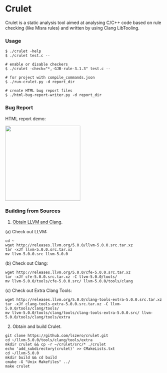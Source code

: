 # Crulet
Crulet is a static analysis tool aimed at analysing C/C++ code based on rule checking (like Misra rules) and written by using Clang LibTooling.

### Usage

```shell
$ ./crulet -help
$ ./crulet test.c --

# enable or disable checkers
$ ./crulet -check="*,-GJB-rule-3.1.3" test.c --

# for project with compile_commands.json
$ ./run-crulet.py -d report_dir

# create HTML bug report files
$ ./html-bug-report-writer.py -d report_dir
```

### Bug Report

HTML report demo:

<img src="https://github.com/lszero/crulet/blob/master/img/demo1.png" height = "240" align=center />

### Building from Sources

1. [Obtain LLVM and Clang](http://clang.llvm.org/get_started.html).

(a) Check out LLVM:

```
cd ~
wget http://releases.llvm.org/5.0.0/llvm-5.0.0.src.tar.xz
tar -xJf llvm-5.0.0.src.tar.xz
mv llvm-5.0.0.src llvm-5.0.0
```

(b) Check out Clang:

```
wget http://releases.llvm.org/5.0.0/cfe-5.0.0.src.tar.xz
tar -xJf cfe-5.0.0.src.tar.xz -C llvm-5.0.0/tools/
mv llvm-5.0.0/tools/cfe-5.0.0.src/ llvm-5.0.0/tools/clang
```

(c) Check out Extra Clang Tools:

```
wget http://releases.llvm.org/5.0.0/clang-tools-extra-5.0.0.src.tar.xz
tar -xJf clang-tools-extra-5.0.0.src.tar.xz -C llvm-5.0.0/tools/clang/tools/
mv llvm-5.0.0/tools/clang/tools/clang-tools-extra-5.0.0.src/ llvm-5.0.0/tools/clang/tools/extra
```

2. Obtain and build Crulet.

```
git clone https://github.com/lszero/crulet.git
cd ~/llvm-5.0.0/tools/clang/tools/extra
mkdir crulet && cp -r ~/crulet/src/* ./crulet
echo 'add_subdirectory(crulet)' >> CMakeLists.txt
cd ~/llvm-5.0.0
mkdir build && cd build
cmake -G "Unix Makefiles" ../
make crulet
```

